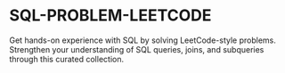 # SQL-PROBLEM-LEETCODE
Get hands-on experience with SQL by solving LeetCode-style problems. Strengthen your understanding of SQL queries, joins, and subqueries through this curated collection.
